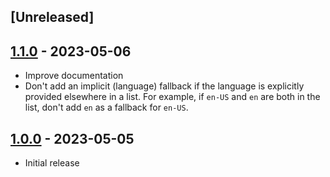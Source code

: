 ## [Unreleased]

## [1.1.0](https://github.com/hummingbird-me/preferred_locale/releases/tag/v1.1.0) - 2023-05-06

- Improve documentation
- Don't add an implicit (language) fallback if the language is explicitly provided elsewhere in a
  list. For example, if `en-US` and `en` are both in the list, don't add `en` as a fallback for
  `en-US`.

## [1.0.0](https://github.com/hummingbird-me/preferred_locale/releases/tag/v1.0.0) - 2023-05-05

- Initial release
